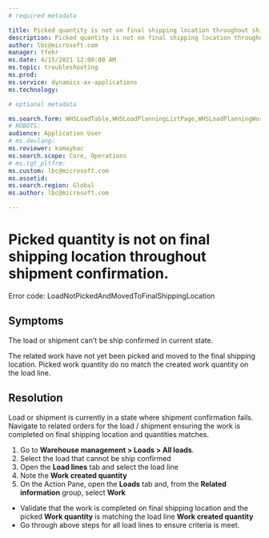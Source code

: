```yaml
---
# required metadata

title: Picked quantity is not on final shipping location throughout shipment confirmation.
description: Picked quantity is not on final shipping location throughout shipment confirmation.
author: lbc@microsoft.com
manager: tfehr
ms.date: 4/15/2021 12:00:00 AM
ms.topic: troubleshooting
ms.prod: 
ms.service: dynamics-ax-applications
ms.technology: 

# optional metadata

ms.search.form: WHSLoadTable,WHSLoadPlanningListPage,WHSLoadPlanningWorkbench,WHSTransportLoad,WHSShipPlanningListPage,WHSShipmentDetails,WHSWorkTable,WHSWorkTableListPage
# ROBOTS: 
audience: Application User
# ms.devlang: 
ms.reviewer: kamaybac
ms.search.scope: Core, Operations
# ms.tgt_pltfrm: 
ms.custom: lbc@microsoft.com
ms.assetid: 
ms.search.region: Global
ms.author: lbc@microsoft.com

---
```


# Picked quantity is not on final shipping location throughout shipment confirmation.

Error code: LoadNotPickedAndMovedToFinalShippingLocation



## Symptoms
The load or shipment can't be ship confirmed in current state.

The related work have not yet been picked and moved to the final shipping location. Picked work quantity do no match the created work quantity on the load line.




## Resolution
Load or shipment is currently in a state where shipment confirmation fails. Navigate to related orders for the load / shipment ensuring the work is completed on final shipping location and quantities matches.

1. Go to **Warehouse management \> Loads \> All loads**.
1. Select the load that cannot be ship confirmed
1. Open the **Load lines** tab and select the load line 
1. Note the **Work created quantity**
1. On the Action Pane, open the **Loads** tab and, from the **Related information** group, select **Work** 
 
- Validate that the work is completed on final shipping location and the picked **Work quantity** is matching the load line **Work created quantity**
- Go through above steps for all load lines to ensure criteria is meet.



